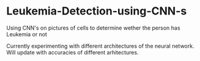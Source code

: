 # Leukemia-Detection-using-CNN-s
Using CNN's on pictures of cells to determine wether the person has Leukemia or not

Currently experimenting with different architectures of the neural network.
Will update with accuracies of different arhitectures.
